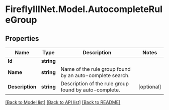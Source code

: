 # FireflyIIINet.Model.AutocompleteRuleGroup

## Properties

Name | Type | Description | Notes
------------ | ------------- | ------------- | -------------
**Id** | **string** |  | 
**Name** | **string** | Name of the rule group found by an auto-complete search. | 
**Description** | **string** | Description of the rule group found by auto-complete. | [optional] 

[[Back to Model list]](../README.md#documentation-for-models) [[Back to API list]](../README.md#documentation-for-api-endpoints) [[Back to README]](../README.md)

